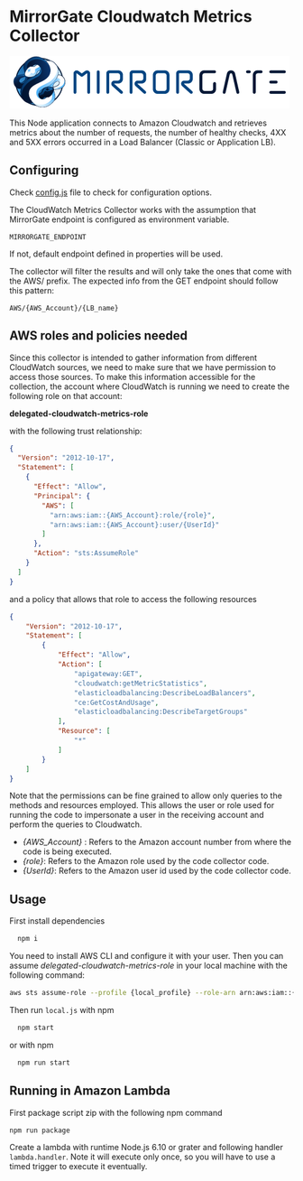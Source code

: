 # MirrorGate Cloudwatch Metrics Collector

![MirrorGate](media/images/logo-mirrorgate.png)

This Node application connects to Amazon Cloudwatch and retrieves metrics about the number of requests, the number of healthy checks, 4XX and 5XX errors occurred in a Load Balancer (Classic or Application LB).

## Configuring

Check [config.js](./src/config/config.js) file to check for configuration options.

The CloudWatch Metrics Collector works with the assumption that MirrorGate endpoint is configured as environment variable.

```text
MIRRORGATE_ENDPOINT
```

If not, default endpoint defined in properties will be used.

The collector will filter the results and will only take the ones that come with the AWS/ prefix. The expected info from the GET endpoint
should follow this pattern:

```text
AWS/{AWS_Account}/{LB_name}
```

## AWS roles and policies needed

Since this collector is intended to gather information from different CloudWatch sources, we need to make sure that
we have permission to access those sources. To make this information accessible for the collection, the account where
CloudWatch is running we need to create the following role on that account:

**delegated-cloudwatch-metrics-role**

with the following trust relationship:

```json
{
  "Version": "2012-10-17",
  "Statement": [
    {
      "Effect": "Allow",
      "Principal": {
        "AWS": [
          "arn:aws:iam::{AWS_Account}:role/{role}",
          "arn:aws:iam::{AWS_Account}:user/{UserId}"
        ]
      },
      "Action": "sts:AssumeRole"
    }
  ]
}
```

and a policy that allows that role to access the following resources

```json
{
    "Version": "2012-10-17",
    "Statement": [
        {
            "Effect": "Allow",
            "Action": [
                "apigateway:GET",
                "cloudwatch:getMetricStatistics",
                "elasticloadbalancing:DescribeLoadBalancers",
                "ce:GetCostAndUsage",
                "elasticloadbalancing:DescribeTargetGroups"
            ],
            "Resource": [
                "*"
            ]
        }
    ]
}
```

Note that the permissions can be fine grained to allow only queries to the methods and resources employed.
This allows the user or role used for running the code to impersonate a user in the receiving account and perform the queries to Cloudwatch.

- _{AWS_Account}_ : Refers to the Amazon account number from where the code is being executed.
- _{role}_: Refers to the Amazon role used by the code collector code.
- _{UserId}_: Refers to the Amazon user id used by the code collector code.

## Usage

First install dependencies

```sh
  npm i
```

You need to install AWS CLI and configure it with your user. Then you can assume _delegated-cloudwatch-metrics-role_
in your local machine with the following command:

```sh
aws sts assume-role --profile {local_profile} --role-arn arn:aws:iam::{Destination_AWS_account_number}:role/delegated-cloudwatch-metrics-role --role-session-name test_delegated
```

Then run `local.js` with npm

```sh
  npm start
```

or with npm

```sh
  npm run start
```

## Running in Amazon Lambda

First package script zip with the following npm command

```sh
npm run package
```

Create a lambda with runtime Node.js 6.10 or grater and following handler `lambda.handler`. Note it will execute only once, so you will have to use a timed trigger to execute it eventually.
